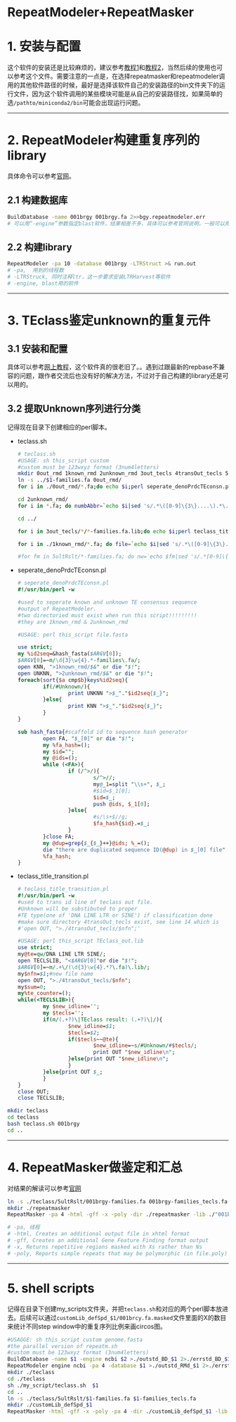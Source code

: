 # RepeatModeler+RepeatMasker



# 1. 安装与配置

这个软件的安装还是比较麻烦的，建议参考[教程1](https://www.jianshu.com/p/8c20f7922f90)和[教程2](https://www.jianshu.com/p/ffdbedae80fa)，当然后续的使用也可以参考这个文件。需要注意的一点是，在选择repeatmasker和repeatmodeler调用的其他软件路径的时候，最好是选择该软件自己的安装路径的bin文件夹下的运行文件，因为这个软件调用的某些模块可能是从自己的安装路径找，如果简单的选`/pathto/miniconda2/bin`可能会出现运行问题。

---

# 2. RepeatModeler构建重复序列的library

具体命令可以参考[官网](http://www.repeatmasker.org/RepeatModeler/)。

## 2.1 构建数据库

```bash
BuildDatabase -name 001brgy 001brgy.fa 2>>bgy.repeatmodeler.err
# 可以用“-engine”参数指定blast软件，结果相差不多，具体可以参考官网说明，一般可以用“-engine ncbi”
```

## 2.2 构建library

```bash
RepeatModeler -pa 10 -database 001brgy -LTRStruct >& run.out
# -pa,  用到的线程数
# -LTRStruck, 同时注释ltr，这一步要求安装LTRHarvest等软件
# -engine, blast用的软件
```

---

# 3. TEclass鉴定unknown的重复元件

## 3.1 安装和配置

具体可以参考[网上教程](https://www.jianshu.com/p/8d20a35330db)，这个软件真的很老旧了。。遇到过跟最新的repbase不兼容的问题，跟作者交流后也没有好的解决方法，不过对于自己构建的library还是可以用的。

## 3.2 提取Unknown序列进行分类

记得现在目录下创建相应的perl脚本。

- teclass.sh
  
    ```bash
    # teclass.sh
    #USAGE: sh this_script custom
    #custom must be 123wxyz format (3num4letters)
    mkdir 0out_rmd 1known_rmd 2unknown_rmd 3out_tecls 4transOut_tecls 5ultRslt
    ln -s ../$1-families.fa 0out_rmd/
    for i in ./0out_rmd/*.fa;do echo $i;perl seperate_denoPrdcTEconsn.pl $i;done 
    
    cd 2unknown_rmd/
    for i in *.fa; do numbAbbr=`echo $i|sed 's/.*\([0-9]\{3\}....\).*\.fa/\1/'`; TEclassTest -o ../3out_tecls/$numbAbbr $i>outstd.teclass_$numbAbbr 2>errstd.teclass_$numbAbbr; done
    
    cd ../
    
    for i in 3out_tecls/*/*-families.fa.lib;do echo $i;perl teclass_title_transition.pl $i;done
    
    for i in ./1known_rmd/*.fa; do file=`echo $i|sed 's/.*\([0-9]\{3\}.*\.fa\)/\1/'`; cat ./1known_rmd/$file ./4transOut_tecls/$file >./5ultRslt/$file; done
    
    #for fm in 5ultRslt/*-families.fa; do nw=`echo $fm|sed 's/.*[0-9]\{3\}\(....\).*ies\.fa/\1/'`;echo $nw; sed -i "s/^>rnd-/>$nw/" $fm;sed -i 's/family-/fmly/' $fm;done
    
    ```
    
- seperate_denoPrdcTEconsn.pl
  
    ```perl
    # seperate_denoPrdcTEconsn.pl
    #!/usr/bin/perl -w
    
    #used to seperate known and unknown TE consensus sequence 
    #output of RepeatModeler.
    #two directoried must exist when run this script!!!!!!!!!
    #they are 1known_rmd & 2unknown_rmd 
    
    #USAGE: perl this_script file.fasta
    
    use strict;
    my %id2seq=&hash_fasta($ARGV[0]);
    $ARGV[0]=~m/\d{3}\w{4}.*-families\.fa/;
    open KNN, ">1known_rmd/$&" or die "$!";
    open UNKNN, ">2unknown_rmd/$&" or die "$!";
    foreach(sort{$a cmp$b}keys%id2seq){
            if(/#Unknown/){
                    print UNKNN ">$_"."$id2seq{$_}";
            }else{
                    print KNN ">$_"."$id2seq{$_}";
            }
    }
    
    sub hash_fasta{#scaffold id to sequence hash generator
            open FA, "$_[0]" or die "$!";
            my %fa_hash=(); 
            my $id=""; 
            my @ids=();     
            while (<FA>){
                    if (/^>/){
                            s/^>//;
                            my@_1=split "\\s+", $_;
                            #$id=$_1[0];
                            $id=$_;
                            push @ids, $_1[0];
                    }else{
                            #s/\s+$//g;
                            $fa_hash{$id}.=$_;
                    }
            }close FA;
            my @dup=grep{$_{$_}++}@ids; %_=();
            die "there are duplicated sequence ID(@dup) in $_[0] file" if @dup>0;   
            %fa_hash;
    }
    ```
    
- teclass_title_transition.pl
  
    ```perl
    # teclass_title_transition.pl
    #!/usr/bin/perl -w
    #used to trans id line of teclass out file.
    #Unknown will be substibuted to proper 
    #TE type(one of 'DNA LINE LTR or SINE') if classification done
    #make sure directory 4transOut_tecls exist, see line 14 which is
    #'open OUT, ">./4transOut_tecls/$nfn";'
    
    #USAGE: perl this_script TEclass_out.lib 
    use strict;
    my@te=qw/DNA LINE LTR SINE/;
    open TECLSLIB, "<$ARGV[0]"or die "$!";
    $ARGV[0]=~m/.+\/(\d{3}\w{4}.*?\.fa)\.lib/;
    my$nfn=$1;#new file name
    open OUT, ">./4transOut_tecls/$nfn";
    my$sum=0;
    my%te_counter=();
    while(<TECLSLIB>){
            my $new_idline='';
            my $tecls='';
            if(m/(.+?)\|TEclass result: (.+?)\|/){
                    $new_idline=$1;
                    $tecls=$2;
                    if($tecls~~@te){
                            $new_idline=~s/#Unknown/#$tecls/;
                            print OUT "$new_idline\n";
                    }else{print OUT "$new_idline\n";
                    }
            }else{print OUT $_;
            }
    }
    close OUT;
    close TECLSLIB;
    ```
    

```bash
mkdir teclass
cd teclass
bash teclass.sh 001brgy
cd ..
```

---

# 4. RepeatMasker做鉴定和汇总

对结果的解读可以参考[官网](http://repeatmasker.org/webrepeatmaskerhelp.html)

```bash
ln -s ./teclass/5ultRslt/001brgy-families.fa 001brgy-families_tecls.fa
mkdir ./repeatmasker
RepeatMasker -pa 4 -html -gff -x -poly -dir ./repeatmasker -lib ./"001brgy-families_tecls.fa" 001brgy.fa >./outstd_RMs_001brgy 2>./errstd_RMs_001brgy

# -pa, 线程
# -html, Creates an additional output file in xhtml format
# -gff, Creates an additional Gene Feature Finding format output
# -x, Returns repetitive regions masked with Xs rather than Ns
# -poly, Reports simple repeats that may be polymorphic (in file.poly)
```

---

# 5. shell scripts

记得在目录下创建my_scripts文件夹，并把`teclass.sh`和对应的两个perl脚本放进去。后续可以通过`customLib_defSpd_$1/001brcy.fa.masked`文件里面的X的数目来统计不同step window中的重复序列比例来画circos图。

```bash
#USAGGE: sh this_script custom genome.fasta
#the parallel version of repeatm.sh 
#custom must be 123wxyz format (3num4letters) 
BuildDatabase -name $1 -engine ncbi $2 >./outstd_BD_$1 2>./errstd_BD_$1
RepeatModeler engine ncbi -pa 4 -database $1 >./outstd_RMd_$1 2>./errstd_RMd_$1
mkdir ./teclass
cd ./teclass
sh ./my_script/teclass.sh  $1
cd ..
ln -s ./teclass/5ultRslt/$1-families.fa $1-families_tecls.fa
mkdir ./customLib_defSpd_$1
RepeatMasker -html -gff -x -poly -pa 4 -dir ./customLib_defSpd_$1 -lib ./"$1-families_tecls.fa" $2 >./outstd_RMs_$1 2>./errstd_RMs_$1
```
